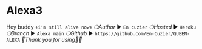 # Alexa3
Hey buddy ```⚜i'm still alive now⚜```  *❍Author*  ► ```En cuzier``` *❍Hosted*  ► ```Heroku``` *❍Branch*  ► ```Alexa main``` *❍Github*  ► ```https://github.com/En-Cuzier/QUEEN-ALEXA```  *💫Thank you for using🧚‍♀️* 
